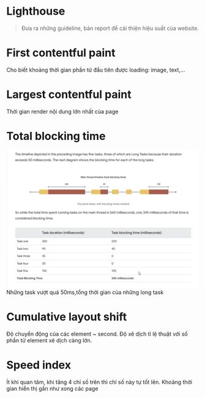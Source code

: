 # Lighthouse 
> Đưa ra những guideline, bản report để cải thiện hiệu suất của website. 

# First contentful paint
Cho biết khoảng thời gian phần tử đầu tiên được loading: image, text,...

# Largest contentful paint
Thời gian render nội dung lớn nhất của page
# Total blocking time
![alt text](image.png)
Những task vượt quá 50ms,tổng thời gian của những long task 
# Cumulative layout shift
Độ chuyển động của các element ~ second. Độ xê dịch tỉ lệ thuật với số phần tử element xê dịch càng lớn.
# Speed index
Ít khi quan tâm, khi tăng 4 chỉ số trên thì chỉ số này tự tốt lên. Khoảng thời gian hiển thị gần như xong các page
